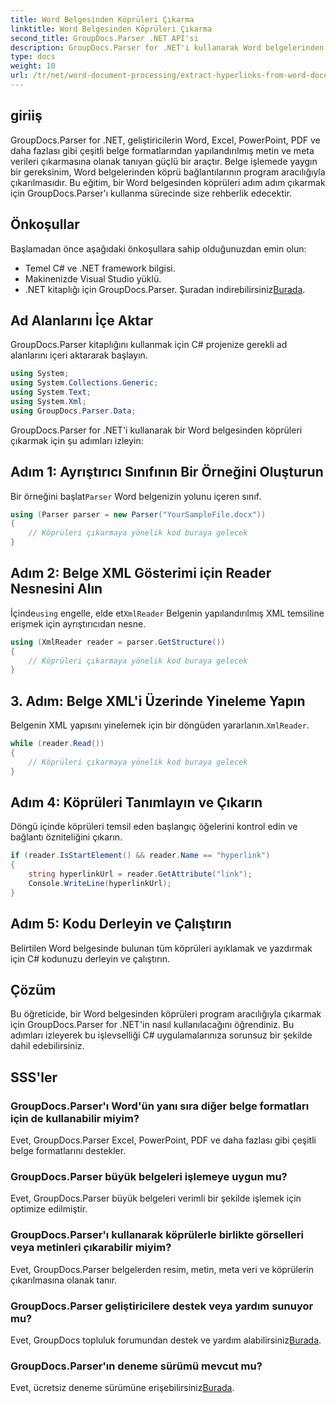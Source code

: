```yaml
---
title: Word Belgesinden Köprüleri Çıkarma
linktitle: Word Belgesinden Köprüleri Çıkarma
second_title: GroupDocs.Parser .NET API'si
description: GroupDocs.Parser for .NET'i kullanarak Word belgelerinden köprüleri nasıl çıkaracağınızı öğrenin. Kod örnekleri içeren adım adım kılavuz.
type: docs
weight: 10
url: /tr/net/word-document-processing/extract-hyperlinks-from-word-document/
---
```

## giriiş
GroupDocs.Parser for .NET, geliştiricilerin Word, Excel, PowerPoint, PDF ve daha fazlası gibi çeşitli belge formatlarından yapılandırılmış metin ve meta verileri çıkarmasına olanak tanıyan güçlü bir araçtır. Belge işlemede yaygın bir gereksinim, Word belgelerinden köprü bağlantılarının program aracılığıyla çıkarılmasıdır. Bu eğitim, bir Word belgesinden köprüleri adım adım çıkarmak için GroupDocs.Parser'ı kullanma sürecinde size rehberlik edecektir.
## Önkoşullar
Başlamadan önce aşağıdaki önkoşullara sahip olduğunuzdan emin olun:
- Temel C# ve .NET framework bilgisi.
- Makinenizde Visual Studio yüklü.
-  .NET kitaplığı için GroupDocs.Parser. Şuradan indirebilirsiniz[Burada](https://releases.groupdocs.com/parser/net/).
## Ad Alanlarını İçe Aktar
GroupDocs.Parser kitaplığını kullanmak için C# projenize gerekli ad alanlarını içeri aktararak başlayın.
```csharp
using System;
using System.Collections.Generic;
using System.Text;
using System.Xml;
using GroupDocs.Parser.Data;
```
GroupDocs.Parser for .NET'i kullanarak bir Word belgesinden köprüleri çıkarmak için şu adımları izleyin:
## Adım 1: Ayrıştırıcı Sınıfının Bir Örneğini Oluşturun
 Bir örneğini başlat`Parser` Word belgenizin yolunu içeren sınıf.
```csharp
using (Parser parser = new Parser("YourSampleFile.docx"))
{
    // Köprüleri çıkarmaya yönelik kod buraya gelecek
}
```
## Adım 2: Belge XML Gösterimi için Reader Nesnesini Alın
 İçinde`using` engelle, elde et`XmlReader` Belgenin yapılandırılmış XML temsiline erişmek için ayrıştırıcıdan nesne.
```csharp
using (XmlReader reader = parser.GetStructure())
{
    // Köprüleri çıkarmaya yönelik kod buraya gelecek
}
```
## 3. Adım: Belge XML'i Üzerinde Yineleme Yapın
Belgenin XML yapısını yinelemek için bir döngüden yararlanın.`XmlReader`.
```csharp
while (reader.Read())
{
    // Köprüleri çıkarmaya yönelik kod buraya gelecek
}
```
## Adım 4: Köprüleri Tanımlayın ve Çıkarın
Döngü içinde köprüleri temsil eden başlangıç öğelerini kontrol edin ve bağlantı özniteliğini çıkarın.
```csharp
if (reader.IsStartElement() && reader.Name == "hyperlink")
{
    string hyperlinkUrl = reader.GetAttribute("link");
    Console.WriteLine(hyperlinkUrl);
}
```
## Adım 5: Kodu Derleyin ve Çalıştırın
Belirtilen Word belgesinde bulunan tüm köprüleri ayıklamak ve yazdırmak için C# kodunuzu derleyin ve çalıştırın.
## Çözüm
Bu öğreticide, bir Word belgesinden köprüleri program aracılığıyla çıkarmak için GroupDocs.Parser for .NET'in nasıl kullanılacağını öğrendiniz. Bu adımları izleyerek bu işlevselliği C# uygulamalarınıza sorunsuz bir şekilde dahil edebilirsiniz.

## SSS'ler
### GroupDocs.Parser'ı Word'ün yanı sıra diğer belge formatları için de kullanabilir miyim?
Evet, GroupDocs.Parser Excel, PowerPoint, PDF ve daha fazlası gibi çeşitli belge formatlarını destekler.
### GroupDocs.Parser büyük belgeleri işlemeye uygun mu?
Evet, GroupDocs.Parser büyük belgeleri verimli bir şekilde işlemek için optimize edilmiştir.
### GroupDocs.Parser'ı kullanarak köprülerle birlikte görselleri veya metinleri çıkarabilir miyim?
Evet, GroupDocs.Parser belgelerden resim, metin, meta veri ve köprülerin çıkarılmasına olanak tanır.
### GroupDocs.Parser geliştiricilere destek veya yardım sunuyor mu?
 Evet, GroupDocs topluluk forumundan destek ve yardım alabilirsiniz[Burada](https://forum.groupdocs.com/c/parser/17).
### GroupDocs.Parser'ın deneme sürümü mevcut mu?
 Evet, ücretsiz deneme sürümüne erişebilirsiniz[Burada](https://releases.groupdocs.com/).